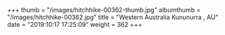 +++
thumb = "/images/hitchhike-00362-thumb.jpg"
albumthumb = "/images/hitchhike-00362.jpg"
title = "Western Australia Kununurra , AU"
date = "2019:10:17 17:25:09"
weight = 362
+++

